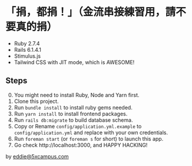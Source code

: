 # 「捐，都捐！」（金流串接練習用，請不要真的捐）

- Ruby 2.7.4
- Rails 6.1.4.1
- Stimulus.js
- Tailwind CSS with JIT mode, which is AWESOME!

## Steps

0. You might need to install Ruby, Node and Yarn first.
1. Clone this project.
2. Run `bundle install` to install ruby gems needed.
3. Run `yarn install` to install frontend packages.
4. Run `rails db:migrate` to build database schema.
5. Copy or Rename `config/application.yml.example` to `config/application.yml` and replace with your own credentials.
6. Run `foreman start` (or `foreman s` for short) to launch this app.
7. Go check http://localhost:3000, and HAPPY HACKING!

by eddie@5xcampus.com
